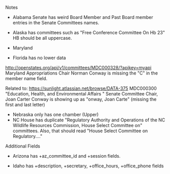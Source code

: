 Notes
- Alabama Senate has weird Board Member and Past Board member entries in the Senate Committees names.

- Alaska has committees such as "Free Conference Committee On Hb 23" HB should be all uppercase.

- Maryland

- Florida has no lower data

http://openstates.org/api/v1/committees/MDC000328/?apikey=myapi
Maryland Appropriations Chair Norman Conway is missing the "C" in the member name field.

Related to: https://sunlight.atlassian.net/browse/DATA-375
MDC000300
"Education, Health, and Environmental Affairs " Senate Committee Chair, Joan Carter Conway is showing up as "onway, Joan Carte" (missing the first and last letter)

- Nebraska only has one chamber (Upper)
- NC House has duplicate "Regulatory Authority and Operations of the NC Wildlife Resources Commission,
House Select Committee on" committees. Also, that should read "House Select Committee on Regulatory...."



Additional Fields
- Arizona has +az_committee_id and +session fields.

- Idaho has +description, +secretary, +office_hours, +office_phone fields
